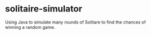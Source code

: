 # solitaire-simulator

Using Java to simulate many rounds of Solitare to find the chances of winning a random game.
